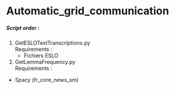 # Automatic_grid_communication
##### Script order : 
1) GetESLOTextTranscriptions.py \
Requirements :
    - Fichiers ESLO
2) GetLemmaFrequency.py \
Requirements : 
- Spacy (fr_core_news_sm)
